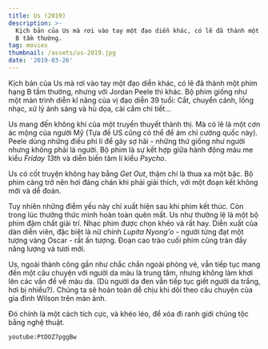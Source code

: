```yaml
---
title: Us (2019)
description: >-
  Kịch bản của Us mà rơi vào tay một đạo diễn khác, có lẽ đã thành một phim hạng
  B tầm thường.
tag: movies
thumbnail: /assets/us-2019.jpg
date: '2019-03-26'
---
```

Kịch bản của Us mà rơi vào tay một đạo diễn khác, có lẽ đã thành một phim hạng B tầm thường, nhưng với Jordan Peele thì khác. Bộ phim giống như một màn trình diễn kĩ năng của vị đạo diễn 39 tuổi: Cắt, chuyển cảnh, lồng nhạc, xử lý ánh sáng và hù dọa, cài cắm chi tiết…

Us mang đến không khí của một truyền thuyết thành thị. Mà có lẽ là một cơn ác mộng của người Mỹ (Tựa đề US cũng có thể để ám chỉ cường quốc này). Peele dùng những điều phi lí để gây sợ hãi - những thứ giống như người nhưng không phải là người. Bộ phim là sự kết hợp giữa hành động máu me kiểu _Friday 13th_ và diễn biến tâm lí kiểu _Psycho_.

Us có cốt truyện không hay bằng _Get Out_, thậm chí là thua xa một bậc. Bộ phim càng trở nên hơi đáng chán khi phải giải thích, với một đoạn kết không mới và dễ đoán.

Tuy nhiên những điểm yếu này chỉ xuất hiện sau khi phim kết thúc. Còn trong lúc thưởng thức mình hoàn toàn quên mất. Us như thường lệ là một bộ phim đậm chất giải trí. Nhạc phim được chọn khéo và rất hay. Diễn xuất của dàn diễn viên, đặc biệt là nữ chính _Lupita Nyong'o_ - người từng đạt một tượng vàng Oscar - rất ấn tượng. Đoạn cao trào cuối phim cũng tràn đầy năng lượng và tươi mới.

Us, ngoài thành công gần như chắc chắn ngoài phòng vé, vẫn tiếp tục mang đến một câu chuyện với người da màu là trung tâm, nhưng không làm khơi lên các vấn đề về màu da. (Dù người da đen vẫn tiếp tục giết người da trắng, hơi bị nhiều?). Chúng ta sẽ hoàn toàn dễ chịu khi dõi theo câu chuyện của gia đình Wilson trên màn ảnh.

Đó chính là một cách tích cực, và khéo léo, để xóa đi ranh giới chủng tộc bằng nghệ thuật.

`youtube:PtDOZ7pggBw`

